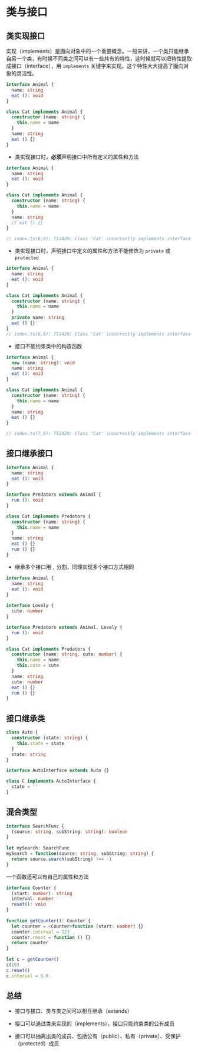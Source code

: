 # 类与接口

## 类实现接口

实现（implements）是面向对象中的一个重要概念。一般来讲，一个类只能继承自另一个类，有时候不同类之间可以有一些共有的特性，这时候就可以把特性提取成接口（interface），用 `implements` 关键字来实现。这个特性大大提高了面向对象的灵活性。

```ts
interface Animal {
  name: string
  eat (): void
}

class Cat implements Animal {
  constructor (name: string) {
    this.name = name
  }
  name: string
  eat () {}
}
```

* 类实现接口时，**必须**声明接口中所有定义的属性和方法

```ts
interface Animal {
  name: string
  eat (): void
}

class Cat implements Animal {
  constructor (name: string) {
    this.name = name
  }
  name: string
  // eat () {}
}

// index.ts(6,9): TS2420: Class 'Cat' incorrectly implements interface 'Animal'. Property 'eat' is missing in type 'Cat' but required in type 'Animal'.
```

* 类实现接口时，声明接口中定义的属性和方法不能修饰为 `private` 或 `protected`

```ts
interface Animal {
  name: string
  eat (): void
}

class Cat implements Animal {
  constructor (name: string) {
    this.name = name
  }
  private name: string
  eat () {}
}
// index.ts(6,9): TS2420: Class 'Cat' incorrectly implements interface 'Animal'. Property 'name' is private in type 'Cat' but not in type 'Animal'.
```

* 接口不能约束类中的构造函数

```ts
interface Animal {
  new (name: string): void
  name: string
  eat (): void
}

class Cat implements Animal {
  constructor (name: string) {
    this.name = name
  }
  name: string
  eat () {}
}

// index.ts(7,9): TS2420: Class 'Cat' incorrectly implements interface 'Animal'. Type 'Cat' provides no match for the signature 'new (name: string): void'.
```

## 接口继承接口

```ts
interface Animal {
  name: string
  eat (): void
}

interface Predators extends Animal {
  run (): void
}

class Cat implements Predators {
  constructor (name: string) {
    this.name = name
  }
  name: string
  eat () {}
  run () {}
}
```

* 继承多个接口用 `,` 分割，同理实现多个接口方式相同
  
```ts
interface Animal {
  name: string
  eat (): void
}
  
interface Lovely {
  cute: number
}

interface Predators extends Animal, Lovely {
  run (): void
}

class Cat implements Predators {
  constructor (name: string, cute: number) {
    this.name = name
    this.cute = cute
  }
  name: string
  cute: number
  eat () {}
  run () {}
}
```

## 接口继承类

```ts
class Auto {
  constructor (state: string) {
    this.state = state
  }
  state: string
}

interface AutoInterface extends Auto {}

class C implements AutoInterface {
  state = ''
}
```

## 混合类型

```ts
interface SearchFunc {
  (source: string, subString: string): boolean
}
​
let mySearch: SearchFunc
mySearch = function(source: string, subString: string) {
  return source.search(subString) !== -1
}
```

一个函数还可以有自己的属性和方法

```ts
interface Counter {
  (start: number): string
  interval: number
  reset(): void
}
​
function getCounter(): Counter {
  let counter = <Counter>function (start: number) {}
  counter.interval = 123
  counter.reset = function () {}
  return counter
}
​
let c = getCounter()
c(10)
c.reset()
c.interval = 5.0
```

## 总结

* 接口与接口、类与类之间可以相互继承（extends）

* 接口可以通过类来实现的（implements），接口只能约束类的公有成员

* 接口可以抽离出类的成员、包括公有（public）、私有（private）、受保护（protected）成员